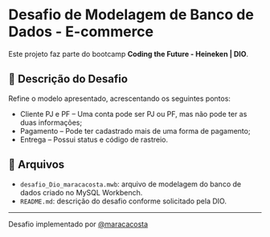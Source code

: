 # Desafio de Modelagem de Banco de Dados - E-commerce

Este projeto faz parte do bootcamp **Coding the Future - Heineken | DIO**.

## 🎯 Descrição do Desafio

Refine o modelo apresentado, acrescentando os seguintes pontos:

- Cliente PJ e PF – Uma conta pode ser PJ ou PF, mas não pode ter as duas informações;
- Pagamento – Pode ter cadastrado mais de uma forma de pagamento;
- Entrega – Possui status e código de rastreio.

## 📁 Arquivos

- `desafio_Dio_maracacosta.mwb`: arquivo de modelagem do banco de dados criado no MySQL Workbench.
- `README.md`: descrição do desafio conforme solicitado pela DIO.

---

Desafio implementado por [@maracacosta](https://github.com/maracacosta)

